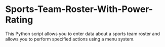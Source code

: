 # Sports-Team-Roster-With-Power-Rating
This Python script allows you to enter data about a sports team roster and allows you to perform specified actions using a menu system.
